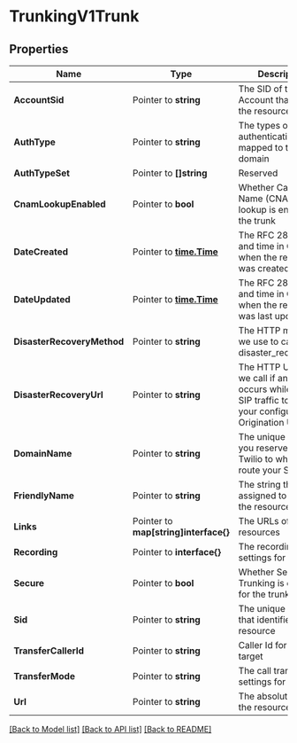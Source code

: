 # TrunkingV1Trunk

## Properties

Name | Type | Description | Notes
------------ | ------------- | ------------- | -------------
**AccountSid** | Pointer to **string** | The SID of the Account that created the resource |
**AuthType** | Pointer to **string** | The types of authentication mapped to the domain |
**AuthTypeSet** | Pointer to **[]string** | Reserved |
**CnamLookupEnabled** | Pointer to **bool** | Whether Caller ID Name (CNAM) lookup is enabled for the trunk |
**DateCreated** | Pointer to [**time.Time**](time.Time.md) | The RFC 2822 date and time in GMT when the resource was created |
**DateUpdated** | Pointer to [**time.Time**](time.Time.md) | The RFC 2822 date and time in GMT when the resource was last updated |
**DisasterRecoveryMethod** | Pointer to **string** | The HTTP method we use to call the disaster_recovery_url |
**DisasterRecoveryUrl** | Pointer to **string** | The HTTP URL that we call if an error occurs while sending SIP traffic towards your configured Origination URL |
**DomainName** | Pointer to **string** | The unique address you reserve on Twilio to which you route your SIP traffic |
**FriendlyName** | Pointer to **string** | The string that you assigned to describe the resource |
**Links** | Pointer to **map[string]interface{}** | The URLs of related resources |
**Recording** | Pointer to **interface{}** | The recording settings for the trunk |
**Secure** | Pointer to **bool** | Whether Secure Trunking is enabled for the trunk |
**Sid** | Pointer to **string** | The unique string that identifies the resource |
**TransferCallerId** | Pointer to **string** | Caller Id for transfer target |
**TransferMode** | Pointer to **string** | The call transfer settings for the trunk |
**Url** | Pointer to **string** | The absolute URL of the resource |

[[Back to Model list]](../README.md#documentation-for-models) [[Back to API list]](../README.md#documentation-for-api-endpoints) [[Back to README]](../README.md)


